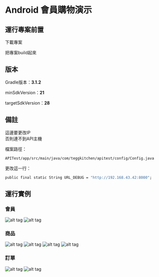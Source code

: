 # Android 會員購物演示



## 運行專案前置

下載專案

把專案build起來

## 版本

Gradle版本：**3.1.2**

minSdkVersion：**21**

targetSdkVersion：**28**

## 備註

這邊要更改IP
</br>
否則連不到API主機

檔案路徑：
```cmd
APITest/app/src/main/java/com/teggkitchen/apitest/config/Config.java 
```

更改這一行：
```cmd
public final static String URL_DEBUG = "http://192.168.43.42:8000";
```

## 運行實例

### 會員
![alt tag](https://github.com/teggkitchen/APITest/blob/master/temp/1.jpg)
![alt tag](https://github.com/teggkitchen/APITest/blob/master/temp/2.jpg)

### 商品
![alt tag](https://github.com/teggkitchen/APITest/blob/master/temp/3.jpg)
![alt tag](https://github.com/teggkitchen/APITest/blob/master/temp/4.jpg)
![alt tag](https://github.com/teggkitchen/APITest/blob/master/temp/5.jpg)
![alt tag](https://github.com/teggkitchen/APITest/blob/master/temp/6.jpg)

### 訂單
![alt tag](https://github.com/teggkitchen/APITest/blob/master/temp/7.jpg)
![alt tag](https://github.com/teggkitchen/APITest/blob/master/temp/8.jpg)
